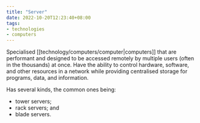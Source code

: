 ```yaml
---
title: "Server"
date: 2022-10-20T12:23:40+08:00
tags:
- technologies
- computers
---
```


Specialised [[technology/computers/computer|computers]] that are performant and designed to be accessed remotely by multiple users (often in the thousands) at once. Have the ability to control hardware, software, and other resources in a network while providing centralised storage for programs, data, and information.

Has several kinds, the common ones being:
- tower servers;
- rack servers; and
- blade servers.
